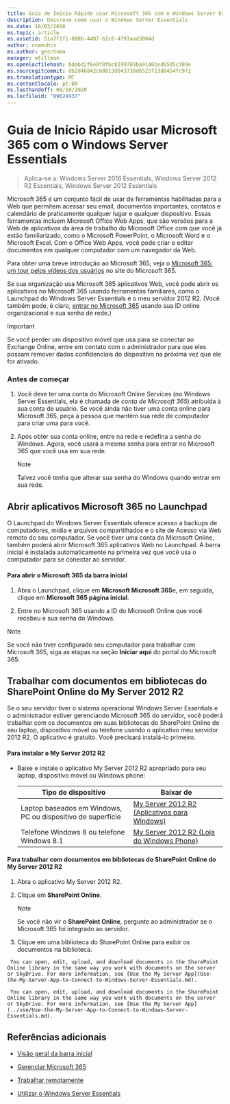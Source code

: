 ```yaml
---
title: Guia de Início Rápido usar Microsoft 365 com o Windows Server Essentials
description: Descreve como usar o Windows Server Essentials
ms.date: 10/03/2016
ms.topic: article
ms.assetid: 51a7f1f1-088b-4487-b2c6-4f97aad3004d
author: nnamuhcs
ms.author: geschuma
manager: mtillman
ms.openlocfilehash: bdabd2f6e8f8fbc8199789ba91401ed6505c389e
ms.sourcegitcommit: db2d46842c68813d043738d6523f13d8454fc972
ms.translationtype: MT
ms.contentlocale: pt-BR
ms.lasthandoff: 09/10/2020
ms.locfileid: "89624937"
---
```

# <a name="quick-start-guide-to-using-microsoft-365-with-windows-server-essentials"></a>Guia de Início Rápido usar Microsoft 365 com o Windows Server Essentials

>Aplica-se a: Windows Server 2016 Essentials, Windows Server 2012 R2 Essentials, Windows Server 2012 Essentials

 Microsoft 365 é um conjunto fácil de usar de ferramentas habilitadas para a Web que permitem acessar seu email, documentos importantes, contatos e calendário de praticamente qualquer lugar e qualquer dispositivo. Essas ferramentas incluem Microsoft Office Web Apps, que são versões para a Web de aplicativos da área de trabalho do Microsoft Office com que você já estão familiarizado, como o Microsoft PowerPoint, o Microsoft Word e o Microsoft Excel. Com o Office Web Apps, você pode criar e editar documentos em qualquer computador com um navegador da Web.

 Para obter uma breve introdução ao Microsoft 365, veja o [Microsoft 365: um tour pelos vídeos dos usuários](https://onlinehelp.microsoft.com/office365-smallbusinesses/hh534379.aspx) no site do Microsoft 365.

 Se sua organização usa Microsoft 365 aplicativos Web, você pode abrir os aplicativos no Microsoft 365 usando ferramentas familiares, como o Launchpad do Windows Server Essentials e o meu servidor 2012 R2. (Você também pode, é claro, [entrar no Microsoft 365](https://login.microsoftonline.com/login.srf?wa=wsignin1.0&rpsnv=2&ct=1384059583&rver=6.1.6206.0&wp=MBI_KEY&wreply=https:%2F%2Fwww.outlook.com%2Fowa%2F&id=260563&whr=students.tamuk.edu&CBCXT=out) usando sua ID online organizacional e sua senha de rede.)

> [!IMPORTANT]
>  Se você perder um dispositivo móvel que usa para se conectar ao Exchange Online, entre em contato com o administrador para que eles possam remover dados confidenciais do dispositivo na próxima vez que ele for ativado.

### <a name="before-you-begin"></a>Antes de começar

1.  Você deve ter uma conta do Microsoft Online Services (no Windows Server Essentials, ela é chamada de *conta de Microsoft 365*) atribuída à sua conta de usuário. Se você ainda não tiver uma conta online para Microsoft 365, peça à pessoa que mantém sua rede de computador para criar uma para você.

2.  Após obter sua conta online, entre na rede e redefina a senha do Windows. Agora, você usará a mesma senha para entrar no Microsoft 365 que você usa em sua rede.

    > [!NOTE]
    >  Talvez você tenha que alterar sua senha do Windows quando entrar em sua rede.

## <a name="open-microsoft-365-apps-from-the-launchpad"></a>Abrir aplicativos Microsoft 365 no Launchpad
 O Launchpad do Windows Server Essentials oferece acesso a backups de computadores, mídia e arquivos compartilhados e o site de Acesso via Web remoto do seu computador. Se você tiver uma conta do Microsoft Online, também poderá abrir Microsoft 365 aplicativos Web no Launchpad. A barra inicial é instalada automaticamente na primeira vez que você usa o computador para se conectar ao servidor.

#### <a name="to-open-microsoft-365-from-the-launchpad"></a>Para abrir o Microsoft 365 da barra inicial

1.  Abra o Launchpad, clique em **Microsoft Microsoft 365**e, em seguida, clique em **Microsoft 365 página inicial**.

2.  Entre no Microsoft 365 usando a ID do Microsoft Online que você recebeu e sua senha do Windows.

> [!NOTE]
>  Se você não tiver configurado seu computador para trabalhar com Microsoft 365, siga as etapas na seção **Iniciar aqui** do portal do Microsoft 365.

## <a name="work-with-documents-in-your-sharepoint-online-libraries-from-my-server-2012-r2"></a>Trabalhar com documentos em bibliotecas do SharePoint Online do My Server 2012 R2
 Se o seu servidor tiver o sistema operacional Windows Server Essentials e o administrador estiver gerenciando Microsoft 365 do servidor, você poderá trabalhar com os documentos em suas bibliotecas do SharePoint Online de seu laptop, dispositivo móvel ou telefone usando o aplicativo meu servidor 2012 R2. O aplicativo é gratuito. Você precisará instalá-lo primeiro.

#### <a name="to-install-my-server-2012-r2"></a>Para instalar o My Server 2012 R2

-   Baixe e instale o aplicativo My Server 2012 R2 apropriado para seu laptop, dispositivo móvel ou Windows phone:

    |Tipo de dispositivo|Baixar de|
    |-----------------|-------------------|
    |Laptop baseados em Windows, PC ou dispositivo de superfície|[My Server 2012 R2 (Aplicativos para Windows)](https://apps.microsoft.com/windows/app/my-server-2012-r2/67e86695-bda3-4f32-96c4-2e20e56f1cf3)|
    | Telefone Windows 8 ou telefone Windows 8.1|[My Server 2012 R2 (Loja do Windows Phone)](http://www.windowsphone.com/store/app/my-server-2012-r2/44f596b5-0477-4096-b96e-ddd6ef64ad6b)|

#### <a name="to-work-with-documents-in-sharepoint-online-libraries-from-my-server-2012-r2"></a>Para trabalhar com documentos em bibliotecas do SharePoint Online do My Server 2012 R2

1.  Abra o aplicativo My Server 2012 R2.

2.  Clique em **SharePoint Online**.

    > [!NOTE]
    >  Se você não vir o **SharePoint Online**, pergunte ao administrador se o Microsoft 365 foi integrado ao servidor.

3.  Clique em uma biblioteca do SharePoint Online para exibir os documentos na biblioteca.


~~~
 You can open, edit, upload, and download documents in the SharePoint Online library in the same way you work with documents on the server or SkyDrive. For more information, see [Use the My Server App](Use-the-My-Server-App-to-Connect-to-Windows-Server-Essentials.md).

 You can open, edit, upload, and download documents in the SharePoint Online library in the same way you work with documents on the server or SkyDrive. For more information, see [Use the My Server App](../use/Use-the-My-Server-App-to-Connect-to-Windows-Server-Essentials.md).
~~~


## <a name="additional-references"></a>Referências adicionais

-   [Visão geral da barra inicial](../manage/Overview-of-the-Launchpad-in-Windows-Server-Essentials.md)

-   [Gerenciar Microsoft 365](../manage/Manage-Office-365-in-Windows-Server-Essentials.md)

-   [Trabalhar remotamente](Work-Remotely-in-Windows-Server-Essentials.md)

-   [Utilizar o Windows Server Essentials](Use-Windows-Server-Essentials.md)

